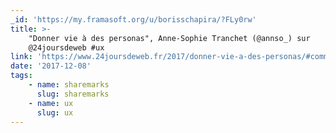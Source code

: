 ```yaml
---
_id: 'https://my.framasoft.org/u/borisschapira/?FLy0rw'
title: >-
    "Donner vie à des personas", Anne-Sophie Tranchet (@annso_) sur
    @24joursdeweb #ux
link: 'https://www.24joursdeweb.fr/2017/donner-vie-a-des-personas/#comment-176431'
date: '2017-12-08'
tags:
    - name: sharemarks
      slug: sharemarks
    - name: ux
      slug: ux
---
```


<div class="markdown"><p></p></div>
